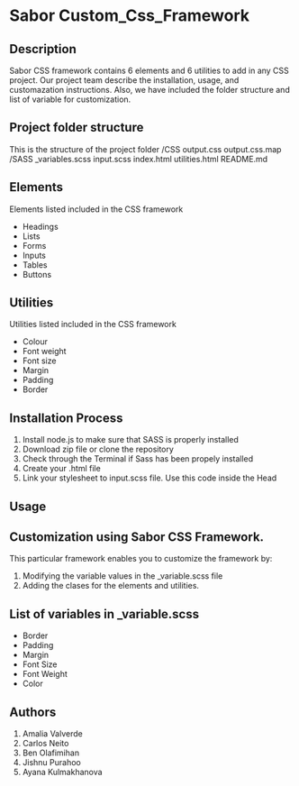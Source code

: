 # Sabor Custom_Css_Framework

## Description

Sabor CSS framework contains 6 elements and 6 utilities to add in any CSS project. Our project team describe the installation, usage, and customazation instructions. Also, we have included the folder structure and list of variable for customization. 

## Project folder structure
This is the structure of the project folder
/CSS
    output.css
    output.css.map
/SASS
    _variables.scss
    input.scss
index.html
utilities.html
README.md

## Elements
Elements listed included in the CSS framework
- Headings
- Lists
- Forms 
- Inputs
- Tables
- Buttons 

## Utilities
Utilities listed included in the CSS framework
- Colour
- Font weight
- Font size 
- Margin 
- Padding
- Border

## Installation Process 

1. Install node.js to make sure that SASS is properly installed
2. Download zip file or clone the repository
3. Check through the Terminal if Sass has been propely installed
4. Create your .html file
5. Link your stylesheet to input.scss file. Use this code inside the Head <link rel="stylesheet" href="css/output.css">

## Usage


## Customization using Sabor CSS Framework. 

This particular framework enables you to customize the framework by: 

1. Modifying the variable values in the _variable.scss file
2. Adding the clases for the elements and utilities.  

## List of variables in _variable.scss
 - Border
 - Padding
 - Margin
 - Font Size
 - Font Weight
 - Color

## Authors 

1. Amalia Valverde
2. Carlos Neito
3. Ben Olafimihan
4. Jishnu Purahoo
5. Ayana Kulmakhanova